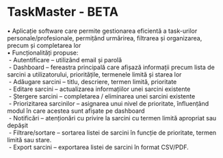 # TaskMaster - BETA
•	Aplicație software care permite gestionarea eficientă a task-urilor
personale/profesionale, permițând urmărirea, filtrarea și organizarea, precum și completarea lor<br>
•	Funcționalități propuse:<br>
&nbsp;-	Autentificare – utilizând email și parolă <br>
&nbsp;-	Dashboard – fereastra principală care afișază informații precum lista de sarcini a utilizatorului, prioritățile, termenele limită și starea lor<br>
&nbsp;-	Adăugare sarcini – titlu, descriere, termen limită, prioritate<br>
&nbsp;-	Editare sarcini – actualizarea informațiilor unei sarcini existente<br>
&nbsp;-	Ștergere sarcini – completarea / eliminarea unei sarcini existente<br>
&nbsp;-	Priorizitarea sarcinilor – asignarea unui nivel de prioritate, înfluențând modul în care acestea sunt afișate pe dashboard<br>
&nbsp;-	Notificări – atenționări cu privire la sarcini cu termen limită apropriat sau depășit<br>
&nbsp;-	Filtrare/sortare – sortarea listei de sarcini în funcție de prioritate, termen limită sau stare.<br>
&nbsp;-	Export sarcini – exportarea listei de sarcini în format CSV/PDF.<br>
